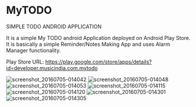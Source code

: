 # MyTODO
SIMPLE TODO ANDROID APPLICATION

It is a simple My TODO android Application deployed on Android Play Store.
It is basically a simple Reminder/Notes Making App and uses Alarm Manager functionality.

Play Store URL: 
https://play.google.com/store/apps/details?id=developer.musicindia.com.mytodo


![screenshot_20160705-014042](https://cloud.githubusercontent.com/assets/6779216/21287110/91b2af8e-c48a-11e6-8f26-d616638a2ebb.png)
![screenshot_20160705-014048](https://cloud.githubusercontent.com/assets/6779216/21287112/91b4d840-c48a-11e6-9a04-d09de63e7deb.png)
![screenshot_20160705-014053](https://cloud.githubusercontent.com/assets/6779216/21287111/91b42d46-c48a-11e6-8fc0-55fee5401138.png)
![screenshot_20160705-014115](https://cloud.githubusercontent.com/assets/6779216/21287114/91b8644c-c48a-11e6-8a34-c23b0324d76d.png)
![screenshot_20160705-014120](https://cloud.githubusercontent.com/assets/6779216/21287113/91b83814-c48a-11e6-8fe2-b9c6df8d50d1.png)
![screenshot_20160705-014301](https://cloud.githubusercontent.com/assets/6779216/21287115/91e1e5d8-c48a-11e6-893d-707f9744fe33.png)
![screenshot_20160705-014305](https://cloud.githubusercontent.com/assets/6779216/21287116/91e4f7a0-c48a-11e6-9b0a-bc55e18ad2fc.png)

